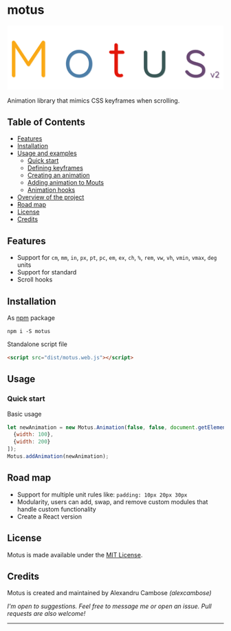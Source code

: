 # motus
![Motus Logo](logo.png "Motus logo")

<!-- 
[![Build Status](https://travis-ci.com/alexcambose/motus.svg?token=zpfhtmtiyLf5iVSdDrUd&branch=master)](https://travis-ci.com/alexcambose/motus) [![install size](https://packagephobia.now.sh/badge?p=motus@1.0.1)](https://packagephobia.now.sh/result?p=motus@1.0.1)
![version](https://img.shields.io/npm/v/motus.svg?style=flat)

[![forthebadge](https://forthebadge.com/images/badges/makes-people-smile.svg)](https://forthebadge.com) -->

Animation library that mimics CSS keyframes when scrolling.

## Table of Contents
- [Features]()
- [Installation]()
- [Usage and examples]()
  - [Quick start]()
  - [Defining keyframes]()
  - [Creating an animation]()
  - [Adding animation to Mouts]()
  - [Animation hooks]()
- [Overview of the project]()
- [Road map]()
- [License]()
- [Credits]()

## Features
- Support for `cm`, `mm`, `in`, `px`, `pt`, `pc`, `em`, `ex`, `ch`, `%`, `rem`, `vw`, `vh`, `vmin`, `vmax`, `deg` units
- Support for standard 
- Scroll hooks

## Installation
As [npm](https://www.npmjs.com/package/motus) package
```
npm i -S motus
```
Standalone script file
```html
<script src="dist/motus.web.js"></script>
```

## Usage

### Quick start 
Basic usage
```js 
let newAnimation = new Motus.Animation(false, false, document.getElementById('1'), [
  {width: 100},
  {width: 200}
]);
Motus.addAnimation(newAnimation);
```

<!--- [start code] -->
<div class="box" id="1"></div>
<!--- [end code] -->

## Road map
- Support for multiple unit rules like: `padding: 10px 20px 30px`
- Modularity, users can add, swap, and remove custom modules that handle custom functionality
- Create a React version

## License

Motus is made available under the [MIT License](LICENSE).

## Credits
Motus is created and maintained by Alexandru Cambose *(alexcambose)*

*I'm open to suggestions. Feel free to message me or open an issue. Pull requests are also welcome!*

---